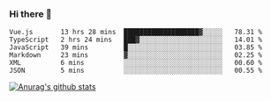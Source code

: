 ### Hi there 👋



<!--
**webB1an/webB1an** is a ✨ _special_ ✨ repository because its `README.md` (this file) appears on your GitHub profile.

Here are some ideas to get you started:

- 🔭 I’m currently working on ...
- 🌱 I’m currently learning ...
- 👯 I’m looking to collaborate on ...
- 🤔 I’m looking for help with ...
- 💬 Ask me about ...
- 📫 How to reach me: ...
- 😄 Pronouns: ...
- ⚡ Fun fact: ...
-->

<!--START_SECTION:waka-->

```text
Vue.js       13 hrs 28 mins  ███████████████████▓░░░░░   78.31 %
TypeScript   2 hrs 24 mins   ███▓░░░░░░░░░░░░░░░░░░░░░   14.01 %
JavaScript   39 mins         █░░░░░░░░░░░░░░░░░░░░░░░░   03.85 %
Markdown     23 mins         ▓░░░░░░░░░░░░░░░░░░░░░░░░   02.25 %
XML          6 mins          ░░░░░░░░░░░░░░░░░░░░░░░░░   00.60 %
JSON         5 mins          ░░░░░░░░░░░░░░░░░░░░░░░░░   00.55 %
```

<!--END_SECTION:waka-->


[![Anurag's github stats](https://github-readme-stats.vercel.app/api?username=webB1an&show_icons=true&theme=radical)](https://github.com/anuraghazra/github-readme-stats)

